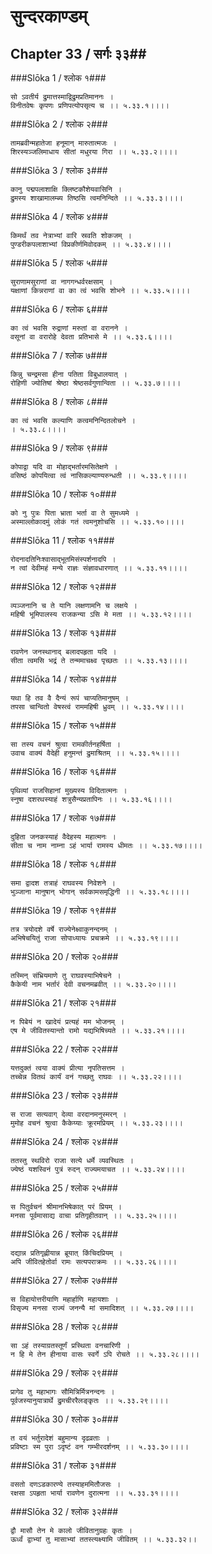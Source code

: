 सुन्दरकाण्डम्
===============================


## Chapter 33  / सर्गः ३३##


###Slōka 1 / श्लोक १###


    सो ऽवतीर्य द्रुमात्तस्माद्विद्रुमप्रतिमाननः ।
    विनीतवेषः कृपणः प्रणिपत्योपसृत्य च ।। ५.३३.१।।।।


###Slōka 2 / श्लोक २###


    तामब्रवीन्महातेजा हनूमान् मारुतात्मजः ।
    शिरस्यञ्जलिमाधाय सीतां मधुरया गिरा ।। ५.३३.२।।।।


###Slōka 3 / श्लोक ३###


    कानु पद्मपलाशाक्षि क्लिष्टकौशेयवासिनि ।
    द्रुमस्य शाखामालम्ब्य तिष्ठसि त्वमनिन्दिते ।। ५.३३.३।।।।


###Slōka 4 / श्लोक ४###


    किमर्थं तव नेत्राभ्यां वारि स्रवति शोकजम् ।
    पुण्डरीकपलाशाभ्यां विप्रकीर्णमिवोदकम् ।। ५.३३.४।।।।


###Slōka 5 / श्लोक ५###


    सुराणामसुराणां वा नागगन्धर्वरक्षसाम् ।
    यक्षाणां किन्नराणां वा का त्वं भवसि शोभने ।। ५.३३.५।।।।


###Slōka 6 / श्लोक ६###


    का त्वं भवसि रुद्राणां मरुतां वा वरानने ।
    वसूनां वा वरारोहे देवता प्रतिभासे मे ।। ५.३३.६।।।।


###Slōka 7 / श्लोक ७###


    किन्नु चन्द्रमसा हीना पतिता विबुधालयात् ।
    रोहिणी ज्योतिषां श्रेष्ठा श्रेष्ठसर्वगुणान्विता ।। ५.३३.७।।।।


###Slōka 8 / श्लोक ८###


    का त्वं भवसि कल्याणि कत्वमनिन्दितलोचने ।
    । ५.३३.८।।।।


###Slōka 9 / श्लोक ९###


    कोपाद्वा यदि वा मोहाद्भर्तारमसितेक्षणे ।
    वसिष्ठं कोपयित्वा त्वं नासिकल्याण्यरुन्धती ।। ५.३३.९।।।।


###Slōka 10 / श्लोक १०###


    को नु पुत्रः पिता भ्राता भर्ता वा ते सुमध्यमे ।
    अस्माल्लोकादमुं लोकं गतं त्वमनुशोचसि ।। ५.३३.१०।।।।


###Slōka 11 / श्लोक ११###


    रोदनादतिनिःश्वासाद्भूतमिसंस्पर्शनादपि ।
    न त्वां देवीमहं मन्ये राज्ञः संज्ञावधारणात् ।। ५.३३.११।।।।


###Slōka 12 / श्लोक १२###


    व्यञ्जनानि च ते यानि लक्षणामनि च लक्षये ।
    महिषी भूमिपालस्य राजकन्या ऽसि मे मता ।। ५.३३.१२।।।।


###Slōka 13 / श्लोक १३###


    रावणेन जनस्थानाद् बलादपहृता यदि ।
    सीता त्वमसि भद्रं ते तन्ममाचक्ष्व पृच्छतः ।। ५.३३.१३।।।।


###Slōka 14 / श्लोक १४###


    यथा हि तव वै दैन्यं रूपं चाप्यतिमानुषम् ।
    तपसा चान्वितो वेषस्त्वं राममहिषी ध्रुवम् ।। ५.३३.१४।।।।


###Slōka 15 / श्लोक १५###


    सा तस्य वचनं श्रुत्वा रामकीर्तनहर्षिता ।
    उवाच वाक्यं वैदेही हनुमन्तं द्रुमाश्रितम् ।। ५.३३.१५।।।।


###Slōka 16 / श्लोक १६###


    पृथिव्यां राजसिहानां मुख्यस्य विदितात्मनः ।
    स्नुषा दशरथस्याहं शत्रुसैन्यप्रतापिनः ।। ५.३३.१६।।।।


###Slōka 17 / श्लोक १७###


    दुहिता जनकस्याहं वैदेहस्य महात्मनः ।
    सीता च नाम नाम्ना ऽहं भार्या रामस्य धीमतः ।। ५.३३.१७।।।।


###Slōka 18 / श्लोक १८###


    समा द्वादश तत्राहं राघवस्य निवेशने ।
    भुञ्जाना मानुषान् भोगान् सर्वकामसमृद्धिनी ।। ५.३३.१८।।।।


###Slōka 19 / श्लोक १९###


    तत्र त्रयोदशे वर्षे राज्येनेक्ष्वाकुनन्दनम् ।
    अभिषेचयितुं राजा सोपाध्यायः प्रचक्रमे ।। ५.३३.१९।।।।


###Slōka 20 / श्लोक २०###


    तस्मिन् संभ्रियमाणे तु राघवस्याभिषेचने ।
    कैकेयी नाम भर्तारं देवी वचनमब्रवीत् ।। ५.३३.२०।।।।


###Slōka 21 / श्लोक २१###


    न पिबेयं न खादेयं प्रत्यहं मम भोजनम् ।
    एष मे जीवितस्यान्तो रामो यद्यभिषिच्यते ।। ५.३३.२१।।।।


###Slōka 22 / श्लोक २२###


    यत्तदुक्तं त्वया वाक्यं प्रीत्या नृपतिसत्तम ।
    तच्चेन्न वितथं कार्यं वनं गच्छतु राघवः ।। ५.३३.२२।।।।


###Slōka 23 / श्लोक २३###


    स राजा सत्यवाग् देव्या वरदानमनुस्मरन् ।
    मुमोह वचनं श्रुत्वा कैकेय्याः क्रूरमप्रियम् ।। ५.३३.२३।।।।


###Slōka 24 / श्लोक २४###


    ततस्तु स्थविरो राजा सत्ये धर्मे व्यवस्थितः ।
    ज्येष्ठं यशस्विनं पुत्रं रुदन् राज्यमयाचत ।। ५.३३.२४।।।।


###Slōka 25 / श्लोक २५###


    स पितुर्वचनं श्रीमानभिषेकात् परं प्रियम् ।
    मनसा पूर्वमासाद्य वाचा प्रतिगृहीतवान् ।। ५.३३.२५।।।।


###Slōka 26 / श्लोक २६###


    दद्यान्न प्रतिगृह्णीयान्न ब्रूयात् किंचिदप्रियम् ।
    अपि जीवितहेतोर्वा रामः सत्यपराक्रमः ।। ५.३३.२६।।।।


###Slōka 27 / श्लोक २७###


    स विहायोत्तरीयाणि महार्हाणि महायशाः ।
    विसृज्य मनसा राज्यं जनन्यै मां समादिशत् ।। ५.३३.२७।।।।


###Slōka 28 / श्लोक २८###


    सा ऽहं तस्याग्रतस्तूर्णं प्रस्थिता वनचारिणी ।
    न हि मे तेन हीनाया वासः स्वर्गे ऽपि रोचते ।। ५.३३.२८।।।।


###Slōka 29 / श्लोक २९###


    प्रागेव तु महाभागः सौमित्रिर्मित्रनन्दनः ।
    पूर्वजस्यानुयात्रार्थे द्रुमचीररैलङ्कृतः ।। ५.३३.२९।।।।


###Slōka 30 / श्लोक ३०###


    त वयं भर्तुरादेशं बहुमान्य दृढव्रताः ।
    प्रविष्टाः स्म पुरा ऽदृष्टं वन गम्भीरदर्शनम् ।। ५.३३.३०।।।।


###Slōka 31 / श्लोक ३१###


    वसतो दणऽडकारण्ये तस्याहममितौजसः ।
    रक्षसा ऽपहृता भार्या रावणेन दुरात्मना ।। ५.३३.३१।।।।


###Slōka 32 / श्लोक ३२###


    द्वौ मासौ तेन मे कालो जीवितानुग्रहः कृतः ।
    ऊर्ध्वं द्वाभ्यां तु मासाभ्यां ततस्त्यक्ष्यामि जीवितम् ।। ५.३३.३२।।


